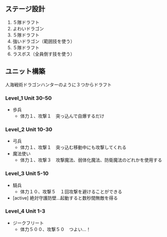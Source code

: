 
## ステージ設計
1. ５隊ドラフト
1. よわいドラゴン
1. ５隊ドラフト
1. 強いドラゴン（範囲技を使う）
1. ５隊ドラフト
1. ラスボス（全員倒す技を使う）

## ユニット構築
人海戦術ドラゴンハンターのように３つからドラフト

### Level_1 Unit 30-50
- 歩兵
	- 体力１、攻撃１　突っ込んで自爆するだけ

### Level_2 Unit 10-30
- 弓兵
	- 体力１、攻撃１　突っ込む移動中にも攻撃してくれる
- 魔法使い
	- 体力１、攻撃３　攻撃魔法、弱体化魔法、防衛魔法のどれかを使用する

### Level_3 Unit 5-10
- 騎兵
	- 体力１０、攻撃５　１回攻撃を避けることができる
- [active] 絶対守護防壁…起動すると数秒間無敵を得る

### Level_4 Unit 1-3
- ジークフリート
	- 体力５００、攻撃５０　つよい…！